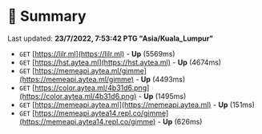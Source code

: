 # 📖 Summary
Last updated: **23/7/2022, 7:53:42 PTG "Asia/Kuala_Lumpur"**

- `GET` [https://lilr.ml](https://lilr.ml) - **Up** (5569ms)
- `GET` [https://hst.aytea.ml](https://hst.aytea.ml) - **Up** (4674ms)
- `GET` [https://memeapi.aytea.ml/gimme](https://memeapi.aytea.ml/gimme) - **Up** (4493ms)
- `GET` [https://color.aytea.ml/4b31d6.png](https://color.aytea.ml/4b31d6.png) - **Up** (1495ms)
- `GET` [https://memeapi.aytea.ml](https://memeapi.aytea.ml) - **Up** (151ms)
- `GET` [https://memeapi.aytea14.repl.co/gimme](https://memeapi.aytea14.repl.co/gimme) - **Up** (626ms)
